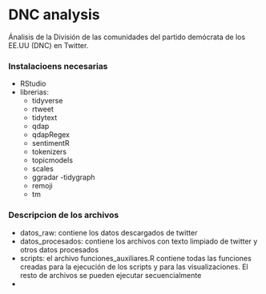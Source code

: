 # DNC analysis

Ánalisis de la División de las comunidades del partido demócrata de los EE.UU (DNC) en Twitter.

### Instalacioens necesarias
- RStudio
- librerias: 
  - tidyverse
  - rtweet
  - tidytext
  - qdap
  - qdapRegex
  - sentimentR
  - tokenizers
  - topicmodels
  - scales
  - ggradar
  -tidygraph
  - remoji
  - tm
  
 ### Descripcion de los archivos
 - datos_raw: contiene los datos descargados de twitter
 - datos_procesados: contiene los archivos con texto limpiado de twitter y otros datos procesados
 - scripts: el archivo funciones_auxiliares.R contiene todas las funciones creadas para la ejecución de los scripts y para las visualizaciones. El resto de archivos se pueden ejecutar secuencialmente
 - 
 
 


